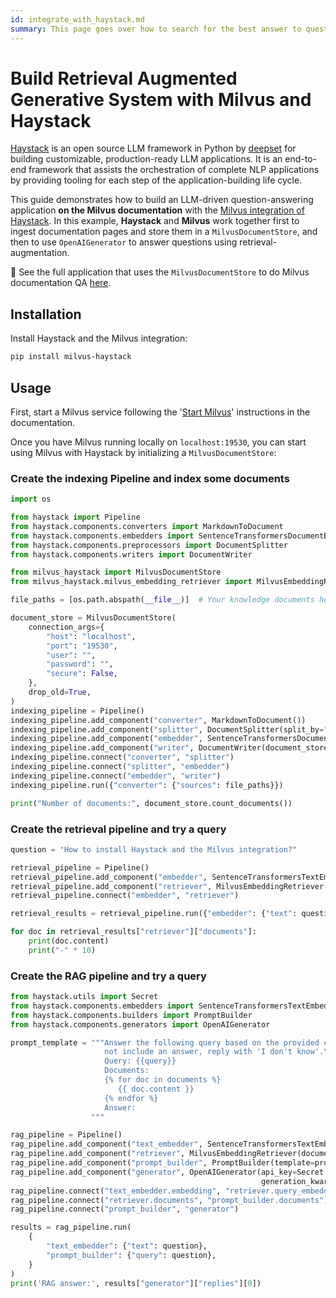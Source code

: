 ```yaml
---
id: integrate_with_haystack.md
summary: This page goes over how to search for the best answer to questions using Milvus as the Vector Database and Haystack as the LLM framework.
---
```


# Build Retrieval Augmented Generative System with Milvus and Haystack

[Haystack](https://github.com/deepset-ai/haystack) is an open source LLM framework in Python by [deepset](https://www.deepset.ai/) for building customizable, production-ready LLM applications. It is an end-to-end framework that assists the orchestration of complete NLP applications by providing tooling for each step of the application-building life cycle.

This guide demonstrates how to build an LLM-driven question-answering application **on the Milvus documentation** with the [Milvus integration of Haystack](https://haystack.deepset.ai/integrations/milvus-document-store). In this example, **Haystack** and **Milvus** work together first to ingest documentation pages and store them in a `MilvusDocumentStore`, and then to use `OpenAIGenerator` to answer questions using retrieval-augmentation.

🚀 See the full application that uses the `MilvusDocumentStore` to do Milvus documentation QA [here](https://github.com/TuanaCelik/milvus-documentation-qa/tree/main).

## Installation

Install Haystack and the Milvus integration:

```bash
pip install milvus-haystack
```

## Usage

First, start a Milvus service following the '[Start Milvus](https://milvus.io/docs/install_standalone-docker.md#Start-Milvus)' instructions in the documentation.

Once you have Milvus running locally on `localhost:19530`, you can start using Milvus with Haystack by initializing a `MilvusDocumentStore`: 


### Create the indexing Pipeline and index some documents
```python
import os

from haystack import Pipeline
from haystack.components.converters import MarkdownToDocument
from haystack.components.embedders import SentenceTransformersDocumentEmbedder, SentenceTransformersTextEmbedder
from haystack.components.preprocessors import DocumentSplitter
from haystack.components.writers import DocumentWriter

from milvus_haystack import MilvusDocumentStore
from milvus_haystack.milvus_embedding_retriever import MilvusEmbeddingRetriever

file_paths = [os.path.abspath(__file__)]  # Your knowledge documents here

document_store = MilvusDocumentStore(
    connection_args={
        "host": "localhost",
        "port": "19530",
        "user": "",
        "password": "",
        "secure": False,
    },
    drop_old=True,
)
indexing_pipeline = Pipeline()
indexing_pipeline.add_component("converter", MarkdownToDocument())
indexing_pipeline.add_component("splitter", DocumentSplitter(split_by="sentence", split_length=2))
indexing_pipeline.add_component("embedder", SentenceTransformersDocumentEmbedder())
indexing_pipeline.add_component("writer", DocumentWriter(document_store))
indexing_pipeline.connect("converter", "splitter")
indexing_pipeline.connect("splitter", "embedder")
indexing_pipeline.connect("embedder", "writer")
indexing_pipeline.run({"converter": {"sources": file_paths}})

print("Number of documents:", document_store.count_documents())

```

### Create the retrieval pipeline and try a query
```python
question = "How to install Haystack and the Milvus integration?"

retrieval_pipeline = Pipeline()
retrieval_pipeline.add_component("embedder", SentenceTransformersTextEmbedder())
retrieval_pipeline.add_component("retriever", MilvusEmbeddingRetriever(document_store=document_store, top_k=3))
retrieval_pipeline.connect("embedder", "retriever")

retrieval_results = retrieval_pipeline.run({"embedder": {"text": question}})

for doc in retrieval_results["retriever"]["documents"]:
    print(doc.content)
    print("-" * 10)
```

### Create the RAG pipeline and try a query
```python
from haystack.utils import Secret
from haystack.components.embedders import SentenceTransformersTextEmbedder
from haystack.components.builders import PromptBuilder
from haystack.components.generators import OpenAIGenerator

prompt_template = """Answer the following query based on the provided context. If the context does
                     not include an answer, reply with 'I don't know'.\n
                     Query: {{query}}
                     Documents:
                     {% for doc in documents %}
                        {{ doc.content }}
                     {% endfor %}
                     Answer: 
                  """

rag_pipeline = Pipeline()
rag_pipeline.add_component("text_embedder", SentenceTransformersTextEmbedder())
rag_pipeline.add_component("retriever", MilvusEmbeddingRetriever(document_store=document_store, top_k=3))
rag_pipeline.add_component("prompt_builder", PromptBuilder(template=prompt_template))
rag_pipeline.add_component("generator", OpenAIGenerator(api_key=Secret.from_token(os.getenv("OPENAI_API_KEY")),
                                                        generation_kwargs={"temperature": 0}))
rag_pipeline.connect("text_embedder.embedding", "retriever.query_embedding")
rag_pipeline.connect("retriever.documents", "prompt_builder.documents")
rag_pipeline.connect("prompt_builder", "generator")

results = rag_pipeline.run(
    {
        "text_embedder": {"text": question},
        "prompt_builder": {"query": question},
    }
)
print('RAG answer:', results["generator"]["replies"][0])
```
